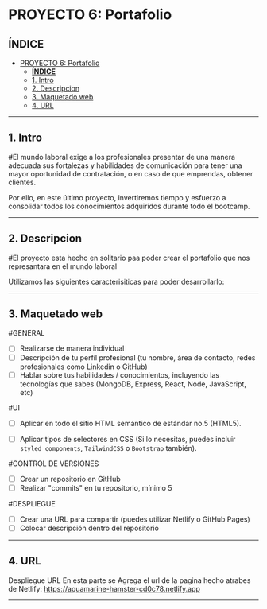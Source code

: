 # PROYECTO 6: Portafolio
## **ÍNDICE**

- [PROYECTO 6: Portafolio](#proyecto-6-portafolio)
  - [**ÍNDICE**](#índice)
  - [1. Intro](#1-intro)
  - [2. Descripcion](#2-descripcion)
  - [3. Maquetado web](#3-maquetado-web)
  - [4. URL](#4-url)


****
## 1. Intro

#El mundo laboral exige a los profesionales presentar de una manera adecuada sus fortalezas y habilidades de comunicación para tener una mayor oportunidad de contratación, o en caso de que emprendas, obtener clientes.

Por ello, en este último proyecto, invertiremos tiempo y esfuerzo a consolidar todos los conocimientos adquiridos durante todo el bootcamp.


****
## 2. Descripcion
#El proyecto esta hecho en solitario paa poder crear el portafolio que nos represantara en el mundo laboral 

Utilizamos las siguientes caracterisiticas para poder desarrollarlo:
****
## 3. Maquetado web

#GENERAL

- [ ] Realizarse de manera individual
- [ ] Descripción de tu perfil profesional (tu nombre, área de contacto, redes profesionales como Linkedin o GitHub)
- [ ] Hablar sobre tus habilidades / conocimientos, incluyendo las tecnologías que sabes (MongoDB, Express, React, Node, JavaScript, etc)

#UI
- [ ] Aplicar en todo el sitio HTML semántico de estándar no.5 (HTML5).
- [ ] Aplicar tipos de selectores en CSS (Si lo necesitas, puedes incluir `styled components`, `TailwindCSS` o `Bootstrap` también).


#CONTROL DE VERSIONES
- [ ] Crear un repositorio en GitHub
- [ ] Realizar "commits" en tu repositorio, mínimo 5

#DESPLIEGUE
- [ ] Crear una URL para compartir (puedes utilizar Netlify o GitHub Pages)
- [ ] Colocar descripción dentro del repositorio
****
## 4. URL
Despliegue URL En esta parte se Agrega el url de la pagina hecho atrabes de Netlify: https://aquamarine-hamster-cd0c78.netlify.app 

****